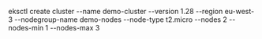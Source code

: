 eksctl create cluster --name demo-cluster --version 1.28 --region eu-west-3 --nodegroup-name demo-nodes --node-type t2.micro --nodes 2 --nodes-min 1 --nodes-max 3
